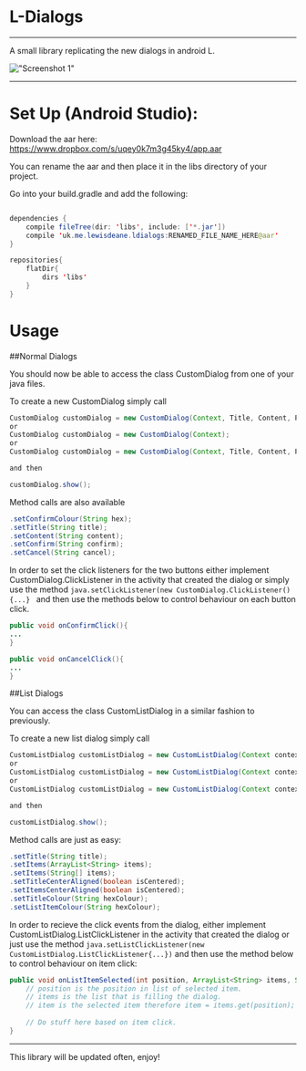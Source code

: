 # L-Dialogs

* * *

A small library replicating the new dialogs in android L.

!["Screenshot 1"](https://github.com/lewisjdeane/L-Dialogs/raw/master/app/src/main/res/screenshots/screen3.png)

* * *

# Set Up (Android Studio):

Download the aar here: https://www.dropbox.com/s/uqey0k7m3g45ky4/app.aar

You can rename the aar and then place it in the libs directory of your project.

Go into your build.gradle and add the following:
```java

dependencies {
    compile fileTree(dir: 'libs', include: ['*.jar'])
    compile 'uk.me.lewisdeane.ldialogs:RENAMED_FILE_NAME_HERE@aar'
}

repositories{
    flatDir{
        dirs 'libs'
    }
}

```

# Usage

##Normal Dialogs

You should now be able to access the class CustomDialog from one of your java files.

To create a new CustomDialog simply call

```java
CustomDialog customDialog = new CustomDialog(Context, Title, Content, PositiveText, NegativeText);
or
CustomDialog customDialog = new CustomDialog(Context);
or
CustomDialog customDialog = new CustomDialog(Context, Title, Content, PositiveText);

and then 

customDialog.show();
```

Method calls are also available

```java
.setConfirmColour(String hex);
.setTitle(String title);
.setContent(String content);
.setConfirm(String confirm);
.setCancel(String cancel);
```

In order to set the click listeners for the two buttons either implement CustomDialog.ClickListener in the activity that created the dialog or simply use the method ```java.setClickListener(new CustomDialog.ClickListener(){...} ```
and then use the methods below to control behaviour on each button click.


```java
public void onConfirmClick(){
...
}

public void onCancelClick(){
...
}

```

##List Dialogs

You can access the class CustomListDialog in a similar fashion to previously.

To create a new list dialog simply call
```java
CustomListDialog customListDialog = new CustomListDialog(Context context);
or
CustomListDialog customListDialog = new CustomListDialog(Context context, String title, ArrayList<String> items);
or
CustomListDialog customListDialog = new CustomListDialog(Context context, String title, String[] items);

and then

customListDialog.show();
```

Method calls are just as easy:
```java
.setTitle(String title);
.setItems(ArrayList<String> items);
.setItems(String[] items);
.setTitleCenterAligned(boolean isCentered);
.setItemsCenterAligned(boolean isCentered);
.setTitleColour(String hexColour);
.setListItemColour(String hexColour);
```


In order to recieve the click events from the dialog, either implement CustomListDialog.ListClickListener in the activity that created the dialog or just use the method ```java.setListClickListener(new CustomListDialog.ListClickListener{...})``` 
and then use the method below to control behaviour on item click:

```java
public void onListItemSelected(int position, ArrayList<String> items, String item){
    // position is the position in list of selected item.
    // items is the list that is filling the dialog.
    // item is the selected item therefore item = items.get(position);
    
    // Do stuff here based on item click.
}

```

* * *

This library will be updated often, enjoy!
